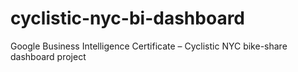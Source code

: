# cyclistic-nyc-bi-dashboard
Google Business Intelligence Certificate – Cyclistic NYC bike-share dashboard project
